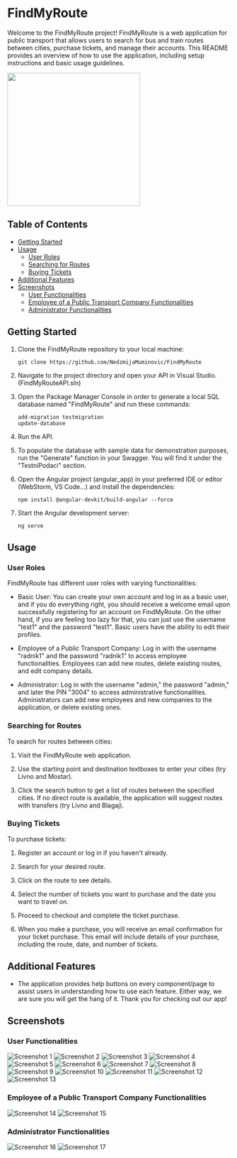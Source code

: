 # FindMyRoute

Welcome to the FindMyRoute project! FindMyRoute is a web application for public transport that allows users to search for bus and train routes between cities, purchase tickets, and manage their accounts. This README provides an overview of how to use the application, including setup instructions and basic usage guidelines.

<img src="https://github-production-user-asset-6210df.s3.amazonaws.com/56384122/269125057-f6df4368-b099-40d4-a0dd-637b24e8f688.png" width="300" height="300">

## Table of Contents

- [Getting Started](#getting-started)
- [Usage](#usage)
  - [User Roles](#user-roles)
  - [Searching for Routes](#searching-for-routes)
  - [Buying Tickets](#buying-tickets)
- [Additional Features](#additional-features)
- [Screenshots](#screenshots)
  - [User Functionalities](#user-functionalities)
  - [Employee of a Public Transport Company Functionalities](#employee-of-a-public-transport-company-functionalities)
  - [Administrator Functionalities](#administrator-functionalities)

## Getting Started

1. Clone the FindMyRoute repository to your local machine:

   ```shell
   git clone https://github.com/NedzmijaMuminovic/FindMyRoute

2. Navigate to the project directory and open your API in Visual Studio. (FindMyRouteAPI.sln)

3. Open the Package Manager Console in order to generate a local SQL database named "FindMyRoute" and run these commands:
   ```shell
   add-migration testmigration
   update-database

4. Run the API.

5. To populate the database with sample data for demonstration purposes, run the "Generate" function in your Swagger. You will find it under the "TestniPodaci" section.
   
6. Open the Angular project (angular_app) in your preferred IDE or editor (WebStorm, VS Code...) and install the dependencies:
   ```shell
   npm install @angular-devkit/build-angular --force

7. Start the Angular development server:
   ```shell
   ng serve

## Usage

### User Roles

FindMyRoute has different user roles with varying functionalities:

- Basic User: You can create your own account and log in as a basic user, and if you do everything right, you should receive a welcome email upon successfully registering for an account on FindMyRoute. On the other hand, if you are feeling too lazy for that, you can just use the username "test1" and the password "test1". Basic users have the ability to edit their profiles.

- Employee of a Public Transport Company: Log in with the username "radnik1" and the password "radnik1" to access employee functionalities. Employees can add new routes, delete existing routes, and edit company details.

- Administrator: Log in with the username "admin," the password "admin," and later the PIN "3004" to access administrative functionalities. Administrators can add new employees and new companies to the application, or delete existing ones.

### Searching for Routes

To search for routes between cities:

1. Visit the FindMyRoute web application.

2. Use the starting point and destination textboxes to enter your cities (try Livno and Mostar).

3. Click the search button to get a list of routes between the specified cities. If no direct route is available, the application will suggest routes with transfers (try Livno and Blagaj).

### Buying Tickets

To purchase tickets:

1. Register an account or log in if you haven't already.

2. Search for your desired route.

3. Click on the route to see details.

4. Select the number of tickets you want to purchase and the date you want to travel on.

5. Proceed to checkout and complete the ticket purchase.
   
6. When you make a purchase, you will receive an email confirmation for your ticket purchase. This email will include details of your purchase, including the route, date, and number of tickets. 

## Additional Features

- The application provides help buttons on every component/page to assist users in understanding how to use each feature. Either way, we are sure you will get the hang of it. Thank you for checking out our app!

## Screenshots
### User Functionalities
![Screenshot 1](Screenshots/1.png)
![Screenshot 2](Screenshots/2.png)
![Screenshot 3](Screenshots/3.png)
![Screenshot 4](Screenshots/4.png)
![Screenshot 5](Screenshots/5.png)
![Screenshot 6](Screenshots/6.png)
![Screenshot 7](Screenshots/7.png)
![Screenshot 8](Screenshots/8.png)
![Screenshot 9](Screenshots/9.png)
![Screenshot 10](Screenshots/10.png)
![Screenshot 11](Screenshots/11.png)
![Screenshot 12](Screenshots/12.png)
![Screenshot 13](Screenshots/13.png)

### Employee of a Public Transport Company Functionalities
![Screenshot 14](Screenshots/14.png)
![Screenshot 15](Screenshots/15.png)

### Administrator Functionalities
![Screenshot 16](Screenshots/16.png)
![Screenshot 17](Screenshots/17.png)
